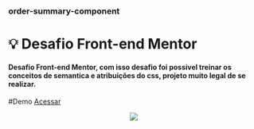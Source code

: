 ### order-summary-component


# 💡 Desafio Front-end Mentor 

#### Desafio Front-end Mentor, com isso desafio foi possivel treinar os conceitos de semantica e atribuições do css, projeto muito legal de se realizar. 

#Demo <a href="https://joaofernandesxd.github.io/order-summary-component/">Acessar</a>

<center><img src="https://user-images.githubusercontent.com/24917622/176732178-1c218160-12e8-45ec-ac9b-55b892de0a5b.jpg"</img></center>














